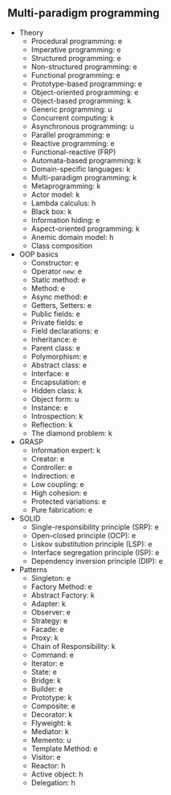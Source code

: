 ## Multi-paradigm programming

- Theory
  - Procedural programming: e
  - Imperative programming: e
  - Structured programming: e
  - Non-structured programming: e
  - Functional programming: e
  - Prototype-based programming: e
  - Object-oriented programming: e
  - Object-based programming: k
  - Generic programming: u
  - Concurrent computing: k
  - Asynchronous programming: u
  - Parallel programming: e
  - Reactive programming: e
  - Functional-reactive (FRP)
  - Automata-based programming: k
  - Domain-specific languages: k
  - Multi-paradigm programming: k
  - Metaprogramming: k
  - Actor model: k
  - Lambda calculus: h
  - Black box: k
  - Information hiding: e
  - Aspect-oriented programming: k
  - Anemic domain model: h
  - Class composition
- OOP basics
  - Constructor: e
  - Operator `new`: e
  - Static method: e
  - Method: e
  - Async method: e
  - Getters, Setters: e
  - Public fields: e
  - Private fields: e
  - Field declarations: e
  - Inheritance: e
  - Parent class: e
  - Polymorphism: e
  - Abstract class: e
  - Interface: e
  - Encapsulation: e
  - Hidden class: k
  - Object form: u
  - Instance: e
  - Introspection: k
  - Reflection: k
  - The diamond problem: k
- GRASP
  - Information expert: k
  - Creator: e
  - Controller: e
  - Indirection: e
  - Low coupling: e
  - High cohesion: e
  - Protected variations: e
  - Pure fabrication: e
- SOLID
  - Single-responsibility principle (SRP): e
  - Open–closed principle (OCP): e
  - Liskov substitution principle (LSP): e
  - Interface segregation principle (ISP): e
  - Dependency inversion principle (DIP): e
- Patterns
  - Singleton: e
  - Factory Method: e
  - Abstract Factory: k
  - Adapter: k
  - Observer: e
  - Strategy: e
  - Facade: e
  - Proxy: k
  - Chain of Responsibility: k
  - Command: e
  - Iterator: e
  - State: e
  - Bridge: k
  - Builder: e
  - Prototype: k
  - Composite: e
  - Decorator: k
  - Flyweight: k
  - Mediator: k
  - Memento: u
  - Template Method: e
  - Visitor: e
  - Reactor: h
  - Active object: h
  - Delegation: h
